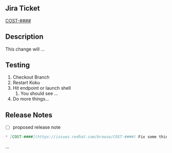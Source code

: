 ## Jira Ticket

[COST-####](https://issues.redhat.com/browse/COST-####)

## Description

This change will ...

## Testing

1. Checkout Branch
2. Restart Koku
3. Hit endpoint or launch shell
    1. You should see ...
4. Do more things...

## Release Notes
- [ ] proposed release note

```markdown
* [COST-####](https://issues.redhat.com/browse/COST-####) Fix some things.
```

...
